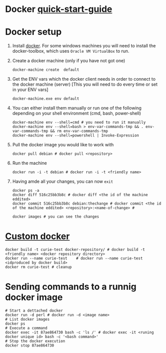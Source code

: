 
# Docker [quick-start-guide](https://docs.docker.com/get-started/)

# Docker setup 

1. Install [docker](https://www.docker.com/). For some windows machines you will need to install the docker-toolbox, which uses `Oracle VM VirtualBox` to run.
2. Create a docker machine (only if you have not got one)

    ```shell
    docker-machine create  default
    ```

3. Get the ENV vars which the docker client needs in order to connect to the docker machine (server) [This you will need to do every time or set in your ENV vars]

    ```shell
    docker-machine.exe env default
    ```

4. You can either install them manually or run one of the following depending on your shell environment (cmd, bash, power-shell)

    ```shell
    docker-machine env --shell=cmd # you need to run it manually
    docker-machine env --shell=bash > env-var-commands-tmp && . env-var-commands-tmp && rm env-var-commands-tmp
    docker-machine env --shell=powershell | Invoke-Expression
    ```

5. Pull the docker image you would like to work with

    ```shell
    docker pull debian # docker pull <repository>
    ```
6. Run the machine

    ```shell
    docker run -i -t debian # docker run -i -t <friendly name>
    ```
7. Having amde all your changes, you can now `exit`

    ```shell
    docker ps -a 
    docker diff 516c25bb3b8c # docker diff <the id of the machine eddited>
    docker commit 516c25bb3b8c debian:thechange # docker commit <the id of the machine eddited> <repository>:<name-of-change> #

    docker images # you can see the changes
    ```

# [Custom docker](https://www.youtube.com/watch?v=hnxI-K10auY)

```shell
docker build -t curie-test docker-repository/ # docker build -t <friendly name> <docker repository directory>
docker run --name curie-test    # docker run --name curie-test <idproduced by docker build>
docker rm curie-test # cleanup 
```

# Sending commands to a runnig docker image

```shell
# Start a dettached docker
docker run -d perl # docker run -d <image name> 
# List docker images
docker ps
# Execute a command
docker exec -it 87ae864730 bash -c 'ls /' # docker exec -it <runing docker unique id> bash -c '<bash command>'
# Stop the docker execution
docker stop 87ae864730
```
